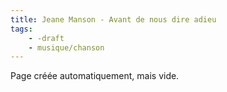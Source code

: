 ```yaml
---
title: Jeane Manson - Avant de nous dire adieu
tags:
    - -draft
    - musique/chanson
---
```


Page créée automatiquement, mais vide.
